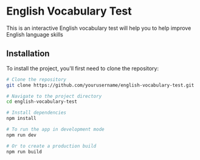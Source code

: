 # English Vocabulary Test

This is an interactive English vocabulary test will help you to help improve English language skills

## Installation

To install the project, you'll first need to clone the repository:

```bash
# Clone the repository
git clone https://github.com/yourusername/english-vocabulary-test.git

# Navigate to the project directory
cd english-vocabulary-test

# Install dependencies
npm install

# To run the app in development mode
npm run dev

# Or to create a production build
npm run build


